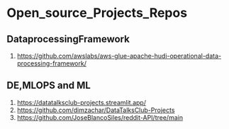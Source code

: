 # Open_source_Projects_Repos
## DataprocessingFramework
1. https://github.com/awslabs/aws-glue-apache-hudi-operational-data-processing-framework/

## DE,MLOPS and ML
1. https://datatalksclub-projects.streamlit.app/
2. https://github.com/dimzachar/DataTalksClub-Projects
3. https://github.com/JoseBlancoSiles/reddit-API/tree/main
   

   
